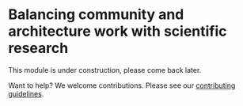 # Balancing community and architecture work with scientific research

This module is under construction, please come back later.

Want to help? We welcome contributions. Please see our [contributing guidelines](../CONTRIBUTING.md).


